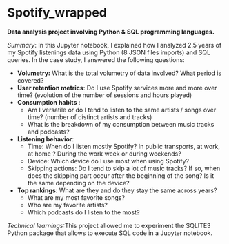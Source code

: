 # Spotify_wrapped

<b> Data analysis project involving Python & SQL programming languages. </b>

_Summary_: In this Jupyter notebook, I explained how I analyzed 2.5 years of my Spotify listenings data using Python (8 JSON files imports) and SQL queries. 
In the case study, I answered the following questions:
* <b>Volumetry:</b> What is the total volumetry of data involved? What period is covered?
* <b>User retention metrics</b>: Do I use Spotify services more and more over time? (evolution of the number of sessions and hours played)
* <b>Consumption habits</b> : 
  * Am I versatile or do I tend to listen to the same artists / songs over time? (number of distinct artists and tracks) 
  * What is the breakdown of my consumption between music tracks and podcasts?
* <b>Listening behavior</b>:
  * Time: When do I listen mostly Spotify? In public transports, at work, at home ? During the work week or during weekends?
  * Device: Which device do I use most when using Spotify?
  * Skipping actions: Do I tend to skip a lot of music tracks? If so, when does the skipping part occur after the beginning of the song? Is it the same depending on the device?
* <b>Top rankings</b>: What are they and do they stay the same across years?
  * What are my most favorite songs?
  * Who are my favorite artists?
  * Which podcasts do I listen to the most?
  
_Technical learnings_:This project allowed me to experiment the SQLITE3 Python package that allows to execute SQL code in a Jupyter notebook. 

